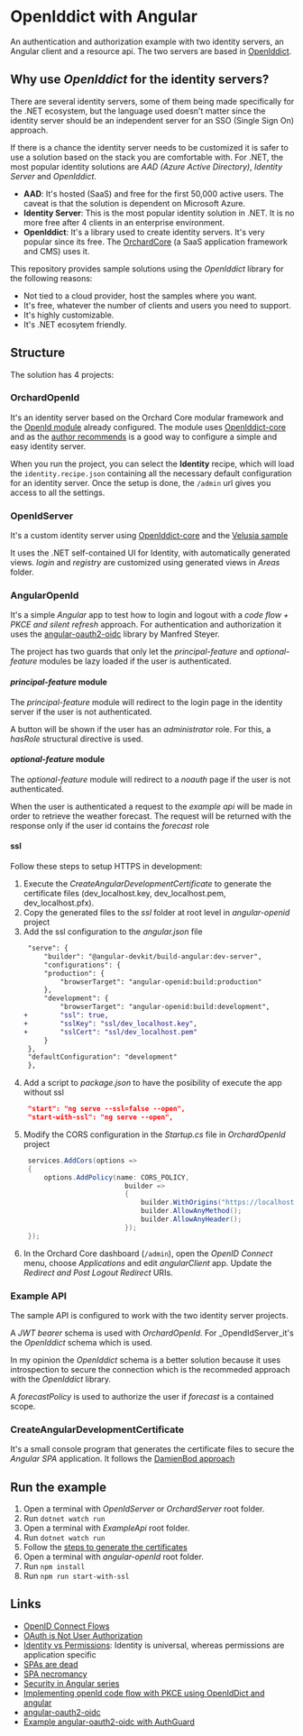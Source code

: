 # OpenIddict with Angular

An authentication and authorization example with two identity servers, an Angular client and a resource api.
The two servers are based in [OpenIddict](https://github.com/openiddict/openiddict-core).

## Why use _OpenIddict_ for the identity servers?

There are several identity servers, some of them being made specifically for the .NET ecosystem, but the language used doesn't matter since the identity server should be an independent server for an SSO (Single Sign On) approach.

If there is a chance the identity server needs to be customized it is safer to use a solution based on the stack you are comfortable with.
For .NET, the most popular identity solutions are _AAD (Azure Active Directory)_, _Identity Server_ and _OpenIddict_.

* **AAD**: It's hosted (SaaS) and free for the first 50,000 active users. The caveat is that the solution is dependent on Microsoft Azure.
* **Identity Server**: This is the most popular identity solution in .NET. It is no more free after 4 clients in an enterprise environment.
* **OpenIddict**: It's a library used to create identity servers. It's very popular since its free. The [OrchardCore](https://github.com/orchardcms/orchardcode) (a SaaS application framework and CMS) uses it.

This repository provides sample solutions using the _OpenIddict_ library for the following reasons:
* Not tied to a cloud provider, host the samples where you want.
* It's free, whatever the number of clients and users you need to support.
* It's highly customizable.
* It's .NET ecosytem friendly.

## Structure

The solution has 4 projects:

### OrchardOpenId

It's an identity server based on the Orchard Core modular framework and the [OpenId module](https://docs.orchardcore.net/en/dev/docs/reference/modules/OpenId/) already configured.
The module uses [OpenIddict-core](https://github.com/openiddict/openiddict-core) and as the [author recommends](https://github.com/openiddict/openiddict-core#i-want-something-simple-and-easy-to-configure) is a good way to configure a simple and easy identity server.

When you run the project, you can select the __Identity__ recipe, which will load the `identity.recipe.json` containing all the necessary default configuration for an identity server. Once the setup is done, the `/admin` url gives you access to all the settings.

### OpenIdServer

It's a custom identity server using [OpenIddict-core](https://github.com/openiddict/openiddict-core) and the [Velusia sample](https://github.com/openiddict/openiddict-samples/tree/dev/samples/Velusia)

It uses the .NET self-contained UI for Identity, with automatically generated views. _login_ and _registry_ are customized using generated views in _Areas_ folder.

### AngularOpenId

It's a simple _Angular_ app to test how to login and logout with a _code flow + PKCE and silent refresh_ approach.
For authentication and authorization it uses the [angular-oauth2-oidc](https://github.com/manfredsteyer/angular-oauth2-oidc) library by Manfred Steyer.

The project has two guards that only let the _principal-feature_ and _optional-feature_ modules be lazy loaded if the user is authenticated.

#### _principal-feature_ module

The _principal-feature_ module will redirect to the login page in the identity server if the user is not authenticated.

A button will be shown if the user has an _administrator_ role. For this, a _hasRole_ structural directive is used.

#### _optional-feature_ module

The _optional-feature_ module will redirect to a _noauth_ page if the user is not authenticated.

When the user is authenticated a request to the _example api_ will be made in order to retrieve the weather forecast. 
The request will be returned with the response only if the user id contains the _forecast_ role

#### ssl

Follow these steps to setup HTTPS in development:

1. Execute the _CreateAngularDevelopmentCertificate_ to generate the certificate files (dev_localhost.key, dev_localhost.pem, dev_localhost.pfx).
2. Copy the generated files to the _ssl_ folder at root level in _angular-openid_ project
3. Add the ssl configuration to the _angular.json_ file
   ``` diff
    "serve": {
        "builder": "@angular-devkit/build-angular:dev-server",
        "configurations": {
        "production": {
            "browserTarget": "angular-openid:build:production"
        },
        "development": {
            "browserTarget": "angular-openid:build:development",
   +        "ssl": true,
   +        "sslKey": "ssl/dev_localhost.key",
   +        "sslCert": "ssl/dev_localhost.pem"
        }
    },
    "defaultConfiguration": "development"
    },
   ```
4. Add a script to _package.json_ to have the posibility of execute the app without ssl
   ``` json
    "start": "ng serve --ssl=false --open",
    "start-with-ssl": "ng serve --open",
   ```
5. Modify the CORS configuration in the _Startup.cs_ file in _OrchardOpenId_ project
   ``` c#
    services.AddCors(options =>
    {
        options.AddPolicy(name: CORS_POLICY,
                            builder =>
                            {
                                builder.WithOrigins("https://localhost:4200");
                                builder.AllowAnyMethod();
                                builder.AllowAnyHeader();
                            });
    });
   ``` 
6. In the Orchard Core dashboard (`/admin`), open the _OpenID Connect_ menu, choose _Applications_ and edit _angularClient_ app. Update the _Redirect and Post Logout Redirect_ URIs.

### Example API

The sample API is configured to work with the two identity server projects.

A _JWT bearer_ schema is used with _OrchardOpenId_. For _OpendIdServer_it's the _OpenIddict_ schema which is used.

In my opinion the _OpenIddict_ schema is a better solution because it uses introspection to secure the connection which is the recommeded approach with the _OpenIddict_ library.

A _forecastPolicy_ is used to authorize the user if _forecast_ is a contained scope.

### CreateAngularDevelopmentCertificate

It's a small console program that generates the certificate files to secure the _Angular SPA_ application.
It follows the [DamienBod approach](https://damienbod.com/2020/02/04/creating-certificates-in-net-core-for-vue-js-development-using-https/)

## Run the example

1. Open a terminal with _OpenIdServer_ or _OrchardServer_ root folder.
2. Run `dotnet watch run`
3. Open a terminal with _ExampleApi_ root folder.
4. Run `dotnet watch run`
5. Follow the [steps to generate the certificates](#ssl)
6. Open a terminal with _angular-openId_ root folder.
7. Run `npm install`
8. Run `npm run start-with-ssl`

## Links

- [OpenID Connect Flows](https://www.scottbrady91.com/OpenID-Connect/OpenID-Connect-Flows)
- [OAuth is Not User Authorization](https://www.scottbrady91.com/OAuth/OAuth-is-Not-User-Authorization)
- [Identity vs Permissions](https://leastprivilege.com/2016/12/16/identity-vs-permissions/): Identity is universal, whereas permissions are application specific
- [SPAs are dead](https://leastprivilege.com/2020/03/31/spas-are-dead/)
- [SPA necromancy](https://infi.nl/nieuws/spa-necromancy/)
- [Security in Angular series](https://www.codemag.com/Article/1805021/Security-in-Angular-Part-1)
- [Implementing openId code flow with PKCE using OpenIdDict and angular](https://damienbod.com/2017/04/11/implementing-openid-implicit-flow-using-openiddict-and-angular/)
- [angular-oauth2-oidc](https://github.com/manfredsteyer/angular-oauth2-oidc)
- [Example angular-oauth2-oidc with AuthGuard](https://github.com/jeroenheijmans/sample-angular-oauth2-oidc-with-auth-guards/)
